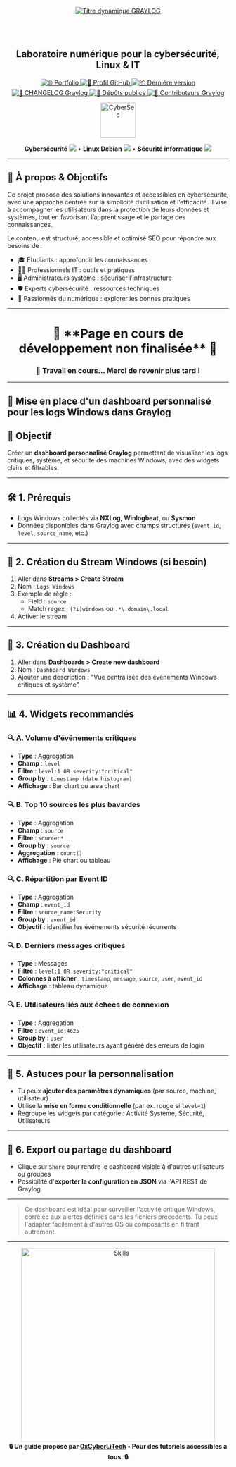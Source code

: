 <div align="center">

  <br></br>
  
  <a href="https://github.com/0xCyberLiTech">
    <img src="https://readme-typing-svg.herokuapp.com?font=JetBrains+Mono&size=50&duration=6000&pause=1000000000&color=FF0048&center=true&vCenter=true&width=1100&lines=%3EGRAYLOG_" alt="Titre dynamique GRAYLOG" />
  </a>
  
  <br></br>
  
  <h2>Laboratoire numérique pour la cybersécurité, Linux & IT</h2>

  <p align="center">
    <a href="https://0xcyberlitech.github.io/">
      <img src="https://img.shields.io/badge/Portfolio-0xCyberLiTech-181717?logo=github&style=flat-square" alt="🌐 Portfolio" />
    </a>
    <a href="https://github.com/0xCyberLiTech">
      <img src="https://img.shields.io/badge/Profil-GitHub-181717?logo=github&style=flat-square" alt="🔗 Profil GitHub" />
    </a>
    <a href="https://github.com/0xCyberLiTech/Graylog/releases/latest">
      <img src="https://img.shields.io/github/v/release/0xCyberLiTech/Graylog?label=version&style=flat-square&color=blue" alt="📦 Dernière version" />
    </a>
    <a href="https://github.com/0xCyberLiTech/Graylog/blob/main/CHANGELOG.md">
      <img src="https://img.shields.io/badge/📄%20Changelog-Graylog-blue?style=flat-square" alt="📄 CHANGELOG Graylog" />
    </a>
    <a href="https://github.com/0xCyberLiTech?tab=repositories">
      <img src="https://img.shields.io/badge/Dépôts-publics-blue?style=flat-square" alt="📂 Dépôts publics" />
    </a>
    <a href="https://github.com/0xCyberLiTech/Graylog/graphs/contributors">
      <img src="https://img.shields.io/badge/👥%20Contributeurs-cliquez%20ici-007ec6?style=flat-square" alt="👥 Contributeurs Graylog" />
    </a>
  </p>

</div>

<!--
Optimisation SEO : astuces, cybersécurité, Linux, sécurité informatique, tutoriels, guides, administration système, scripts Bash, Debian, logs, rsyslog, graylog, ressources techniques, étudiants, professionnels, formation, réseau, IT, bonnes pratiques, passionnés.
-->

<div align="center">
  <img src="https://img.icons8.com/fluency/96/000000/cyber-security.png" alt="CyberSec" width="80"/>
</div>

<div align="center">
  <p>
    <strong>Cybersécurité</strong> <img src="https://img.icons8.com/color/24/000000/lock--v1.png"/> • <strong>Linux Debian</strong> <img src="https://img.icons8.com/color/24/000000/linux.png"/> • <strong>Sécurité informatique</strong> <img src="https://img.icons8.com/color/24/000000/shield-security.png"/>
  </p>
</div>

---

## 🚀 À propos & Objectifs

Ce projet propose des solutions innovantes et accessibles en cybersécurité, avec une approche centrée sur la simplicité d’utilisation et l’efficacité. Il vise à accompagner les utilisateurs dans la protection de leurs données et systèmes, tout en favorisant l’apprentissage et le partage des connaissances.

Le contenu est structuré, accessible et optimisé SEO pour répondre aux besoins de :
- 🎓 Étudiants : approfondir les connaissances
- 👨‍💻 Professionnels IT : outils et pratiques
- 🖥️ Administrateurs système : sécuriser l’infrastructure
- 🛡️ Experts cybersécurité : ressources techniques
- 🚀 Passionnés du numérique : explorer les bonnes pratiques

---

<h1 align="center"> 🚧 **Page en cours de développement non finalisée** 🚧</h1>
<h3 align="center"> 🔧 Travail en cours... Merci de revenir plus tard !</h3>

---

## 🔬 Mise en place d'un dashboard personnalisé pour les logs Windows dans Graylog

## 🔎 Objectif
Créer un **dashboard personnalisé Graylog** permettant de visualiser les logs critiques, système, et sécurité des machines Windows, avec des widgets clairs et filtrables.

---

## 🛠️ 1. Prérequis

- Logs Windows collectés via **NXLog**, **Winlogbeat**, ou **Sysmon**
- Données disponibles dans Graylog avec champs structurés (`event_id`, `level`, `source_name`, etc.)

---

## 📒 2. Création du Stream Windows (si besoin)

1. Aller dans **Streams > Create Stream**
2. Nom : `Logs Windows`
3. Exemple de règle :
   - Field : `source`
   - Match regex : `(?i)windows` ou `.*\.domain\.local`
4. Activer le stream

---

## 📅 3. Création du Dashboard

1. Aller dans **Dashboards > Create new dashboard**
2. Nom : `Dashboard Windows`
3. Ajouter une description : "Vue centralisée des événements Windows critiques et système"

---

## 📊 4. Widgets recommandés

### 🔍 A. Volume d'événements critiques
- **Type** : Aggregation
- **Champ** : `level`
- **Filtre** : `level:1 OR severity:"critical"`
- **Group by** : `timestamp (date histogram)`
- **Affichage** : Bar chart ou area chart

### 🔍 B. Top 10 sources les plus bavardes
- **Type** : Aggregation
- **Champ** : `source`
- **Filtre** : `source:*`
- **Group by** : `source`
- **Aggregation** : `count()`
- **Affichage** : Pie chart ou tableau

### 🔍 C. Répartition par Event ID
- **Type** : Aggregation
- **Champ** : `event_id`
- **Filtre** : `source_name:Security`
- **Group by** : `event_id`
- **Objectif** : identifier les événements sécurité récurrents

### 🔍 D. Derniers messages critiques
- **Type** : Messages
- **Filtre** : `level:1 OR severity:"critical"`
- **Colonnes à afficher** : `timestamp`, `message`, `source`, `user`, `event_id`
- **Affichage** : tableau dynamique

### 🔍 E. Utilisateurs liés aux échecs de connexion
- **Type** : Aggregation
- **Filtre** : `event_id:4625`
- **Group by** : `user`
- **Objectif** : lister les utilisateurs ayant généré des erreurs de login

---

## 🔄 5. Astuces pour la personnalisation

- Tu peux **ajouter des paramètres dynamiques** (par source, machine, utilisateur)
- Utilise la **mise en forme conditionnelle** (par ex. rouge si `level=1`)
- Regroupe les widgets par catégorie : Activité Système, Sécurité, Utilisateurs

---

## 📁 6. Export ou partage du dashboard

- Clique sur `Share` pour rendre le dashboard visible à d'autres utilisateurs ou groupes
- Possibilité d'**exporter la configuration en JSON** via l'API REST de Graylog

---

> Ce dashboard est idéal pour surveiller l'activité critique Windows, corrélée aux alertes définies dans les fichiers précédents. Tu peux l'adapter facilement à d'autres OS ou composants en filtrant autrement.

---

<div align="center">
  <a href="https://github.com/0xCyberLiTech" target="_blank" rel="noopener">
    <img src="https://skillicons.dev/icons?i=linux,debian,bash,docker,nginx,git,vim,python,markdown" alt="Skills" width="440">
  </a>
</div>

<div align="center">
  <b>🔒 Un guide proposé par <a href="https://github.com/0xCyberLiTech">0xCyberLiTech</a> • Pour des tutoriels accessibles à tous. 🔒</b>
</div>
